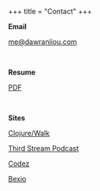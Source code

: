 +++
title = "Contact"
+++

__Email__

[me@dawranliou.com](mailto:me@dawranliou.com)

<br/>

__Resume__

[PDF](https://drive.google.com/file/d/1tB7pVR5oI5OB0_KHdk9LJreQuFU_BGu0/view)

<br/>

__Sites__

[Clojure/Walk](https://clojurewalk.com)

[Third Stream Podcast](https://thirdstream.life)

[Codez](https://codez.xyz)

[Bexio](https://bexio.io)

